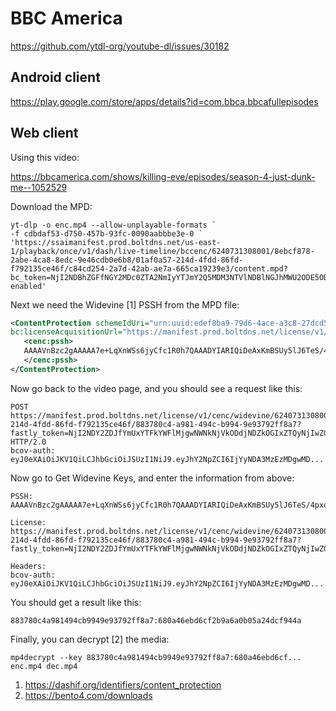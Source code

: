 # BBC America

https://github.com/ytdl-org/youtube-dl/issues/30182

## Android client

https://play.google.com/store/apps/details?id=com.bbca.bbcafullepisodes

## Web client

Using this video:

https://bbcamerica.com/shows/killing-eve/episodes/season-4-just-dunk-me--1052529

Download the MPD:

~~~
yt-dlp -o enc.mp4 --allow-unplayable-formats `
-f cdbdaf53-d750-457b-93fc-0090aabbbe3e-0 `
'https://ssaimanifest.prod.boltdns.net/us-east-1/playback/once/v1/dash/live-timeline/bccenc/6240731308001/8ebcf878-2abe-4ca8-8edc-9e46cdb0e6b8/01af0a57-214d-4fdd-86fd-f792135ce46f/c84cd254-2a7d-42ab-ae7a-665ca19239e3/content.mpd?bc_token=NjI2NDBhZGFfNGY2MDc0ZTA2NmIyYTJmY2Q5MDM3NTVlNDBlNGJhMWU2ODE5ODM2ZmExYzdjOWU2YmIyNmE2ZTI4MzI1ODk1Yg%3D%3D&rule=discos-enabled'
~~~

Next we need the Widevine [1] PSSH from the MPD file:

~~~xml
<ContentProtection schemeIdUri="urn:uuid:edef8ba9-79d6-4ace-a3c8-27dcd51d21ed"
bc:licenseAcquisitionUrl="https://manifest.prod.boltdns.net/license/v1/cenc/widevine/6240731308001/01af0a57-214d-4fdd-86fd-f792135ce46f/883780c4-a981-494c-b994-9e93792ff8a7?fastly_token=NjI2NDZiMzVfNGUxMDY1MjI4ZWJkYmFlMzc5YjVlZjVkZTM0MjlmZDE1YTEyNjc3NWJkNmIwOWNhNGEwZjg3MmM1ZmEzZTEyOQ%3D%3D">
   <cenc:pssh>
   AAAAVnBzc2gAAAAA7e+LqXnWSs6jyCfc1R0h7QAAADYIARIQiDeAxKmBSUy5lJ6TeS/4pxoNd2lkZXZpbmVfdGVzdCIIMTIzNDU2NzgyB2RlZmF1bHQ=
   </cenc:pssh>
</ContentProtection>
~~~

Now go back to the video page, and you should see a request like this:

~~~
POST https://manifest.prod.boltdns.net/license/v1/cenc/widevine/6240731308001/01af0a57-214d-4fdd-86fd-f792135ce46f/883780c4-a981-494c-b994-9e93792ff8a7?fastly_token=NjI2NDY2ZDJfYmUxYTFkYWFlMjgwNWNkNjVkODdjNDZkOGIxZTQyNjIwZGRlNWQ5ZDIyMGJmMDcwYTc5NTRjOGM3M2IzZjNlYg%3D%3D HTTP/2.0
bcov-auth: eyJ0eXAiOiJKV1QiLCJhbGciOiJSUzI1NiJ9.eyJhY2NpZCI6IjYyNDA3MzEzMDgwMD...
~~~

Now go to Get Widevine Keys, and enter the information from above:

~~~
PSSH:
AAAAVnBzc2gAAAAA7e+LqXnWSs6jyCfc1R0h7QAAADYIARIQiDeAxKmBSUy5lJ6TeS/4pxoNd2lkZXZpbmVfdGVzdCIIMTIzNDU2NzgyB2RlZmF1bHQ=

License:
https://manifest.prod.boltdns.net/license/v1/cenc/widevine/6240731308001/01af0a57-214d-4fdd-86fd-f792135ce46f/883780c4-a981-494c-b994-9e93792ff8a7?fastly_token=NjI2NDY2ZDJfYmUxYTFkYWFlMjgwNWNkNjVkODdjNDZkOGIxZTQyNjIwZGRlNWQ5ZDIyMGJmMDcwYTc5NTRjOGM3M2IzZjNlYg%3D%3D

Headers:
bcov-auth: eyJ0eXAiOiJKV1QiLCJhbGciOiJSUzI1NiJ9.eyJhY2NpZCI6IjYyNDA3MzEzMDgwMD...
~~~

You should get a result like this:

~~~
883780c4a981494cb9949e93792ff8a7:680a46ebd6cf2b9a6a0b05a24dcf944a
~~~

Finally, you can decrypt [2] the media:

~~~
mp4decrypt --key 883780c4a981494cb9949e93792ff8a7:680a46ebd6cf... enc.mp4 dec.mp4
~~~

1. <https://dashif.org/identifiers/content_protection>
2. https://bento4.com/downloads
